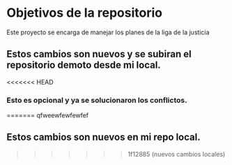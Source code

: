 # Objetivos de la repositorio

Este proyecto se encarga de manejar los planes de la liga de la justicia


## Estos cambios son nuevos y se subiran el repositorio demoto desde mi local.


<<<<<<< HEAD
### Esto es opcional y ya se solucionaron los conflictos.
=======
qfweewfewfewfef


## Estos cambios son nuevos en mi repo local.
>>>>>>> 1f12885 (nuevos cambios locales)
